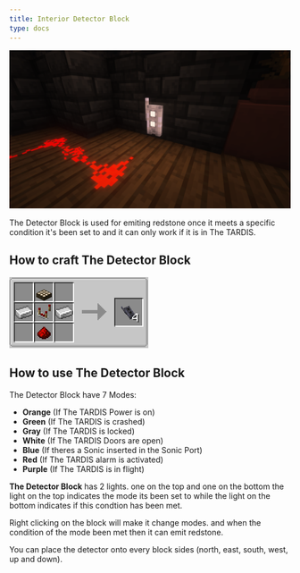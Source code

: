 ```yaml
---
title: Interior Detector Block
type: docs
---
```


![The Detector Block](images/detector_block.png)

The Detector Block is used for emiting redstone once it meets a specific condition it's been set to and it can only work if it is in The TARDIS.

## How to craft The Detector Block

![The Detector Block Recipe](images/detector/recipe.png)

## How to use The Detector Block

The Detector Block have 7 Modes:
- **Orange** (If The TARDIS Power is on)
- **Green** (If The TARDIS is crashed)
- **Gray** (If The TARDIS is locked)
- **White** (If The TARDIS Doors are open)
- **Blue** (If theres a Sonic inserted in the Sonic Port)
- **Red** (If The TARDIS alarm is activated)
- **Purple** (If The TARDIS is in flight)

**The Detector Block** has 2 lights. one on the top and one on the bottom the light on the top indicates the mode its been set to while the light on the bottom indicates if this condtion has been met.

Right clicking on the block will make it change modes. and when the condition of the mode been met then it can emit redstone.

You can place the detector onto every block sides (north, east, south, west, up and down).